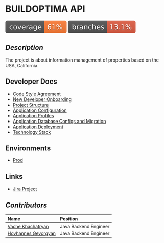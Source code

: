 # BUILDOPTIMA API
![Coverage](.github/badges/jacoco.svg)
![Branches](.github/badges/branches.svg)

## *Description*

The project is about information management of properties based on the USA, California.

## Developer Docs
- [Code Style Agreement](./docs/code-style.md)
- [New Developer Onboarding](./docs/contributing.md)
- [Project Structure](./docs/project-structure.md)
- [Application Configuration](./docs/configuration.md)
- [Application Profiles](./docs/profiles.md)
- [Application Database Configs and Migration](./docs/database.md)
- [Application Deployment](./docs/deployment.md)
- [Technology Stack](./docs/technologies.md)

## Environments
- [Prod](https://ec2-18-207-208-157.compute-1.amazonaws.com)

## Links
- [Jira Project](https://vecondev.atlassian.net/jira/software/projects/BO/boards/1)

## *Contributors*
| Name                                                     | Position              | 
|:---------------------------------------------------------|:----------------------|
| [Vache Khachatryan](https://github.com/VacheKhachatryan) | Java Backend Engineer |                           
| [Hovhannes Gevorgyan](https://github.com/Hovo33651)      | Java Backend Engineer |     

